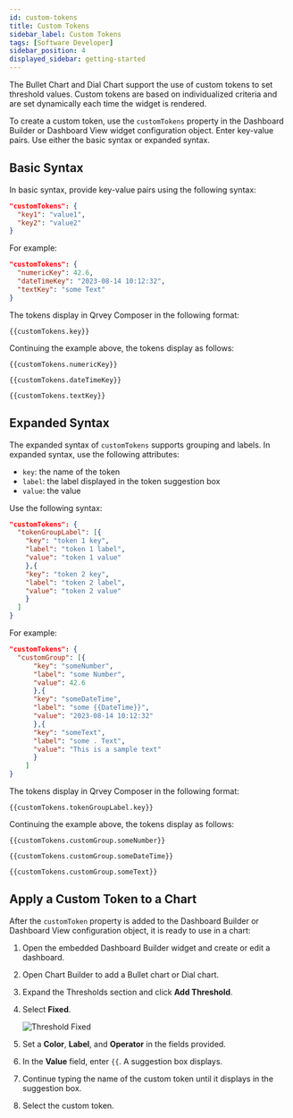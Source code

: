 ```yaml
---
id: custom-tokens
title: Custom Tokens
sidebar_label: Custom Tokens
tags: [Software Developer]
sidebar_position: 4
displayed_sidebar: getting-started
---
```


The Bullet Chart and Dial Chart support the use of custom tokens to set threshold values. Custom tokens are based on individualized criteria and are set dynamically each time the widget is rendered. 

To create a custom token, use the `customTokens` property in the Dashboard Builder or Dashboard View widget configuration object. Enter key-value pairs. Use either the basic syntax or expanded syntax.

## Basic Syntax
In basic syntax, provide key-value pairs using the following syntax:

```json
"customTokens": {
  "key1": "value1",
  "key2": "value2"
}
```

For example:

```json
"customTokens": {
  "numericKey": 42.6,
  "dateTimeKey": "2023-08-14 10:12:32",
  "textKey": "some Text"
}
```

The tokens display in Qrvey Composer in the following format:

```
{{customTokens.key}}
```

Continuing the example above, the tokens display as follows:

```
{{customTokens.numericKey}}
```

```
{{customTokens.dateTimeKey}}
```

```
{{customTokens.textKey}}
```

## Expanded Syntax

The expanded syntax of `customTokens` supports grouping and labels. In expanded syntax, use the following attributes:
* `key`: the name of the token
* `label`: the label displayed in the token suggestion box
* `value`: the value

Use the following syntax:

```json
"customTokens": {
  "tokenGroupLabel": [{
    "key": "token 1 key",
    "label": "token 1 label",
    "value": "token 1 value"
    },{
    "key": "token 2 key",
    "label": "token 2 label",
    "value": "token 2 value"
    }
  ]
}
```

For example:

```json
"customTokens": {
  "customGroup": [{
      "key": "someNumber",
      "label": "some Number",
      "value": 42.6
      },{
      "key": "someDateTime",
      "label": "some {{DateTime}}",
      "value": "2023-08-14 10:12:32"    
      },{
      "key": "someText",
      "label": "some . Text",
      "value": "This is a sample text"
      }
    ]
}
```

The tokens display in Qrvey Composer in the following format:

`{{customTokens.tokenGroupLabel.key}}`

Continuing the example above, the tokens display as follows:

```
{{customTokens.customGroup.someNumber}}
```

```
{{customTokens.customGroup.someDateTime}}
```

```
{{customTokens.customGroup.someText}}
```


## Apply a Custom Token to a Chart

After the `customToken` property is added to the Dashboard Builder or Dashboard View configuration object, it is ready to use in a chart:

1. Open the embedded Dashboard Builder widget and create or edit a dashboard.
2. Open Chart Builder to add a Bullet chart or Dial chart.
3. Expand the Thresholds section and click **Add Threshold**.
4. Select **Fixed**.

    ![Threshold Fixed](https://s3.amazonaws.com/cdn.qrvey.com/documentation_assets/ui-docs/dataviews/chart-types-all/Dial/threshold-fixed-83.png)

5. Set a **Color**, **Label**, and **Operator** in the fields provided.
6. In the **Value** field, enter `{{`. A suggestion box displays.
7. Continue typing the name of the custom token until it displays in the suggestion box.
8. Select the custom token.

